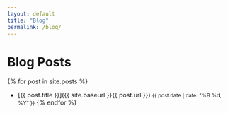 ```yaml
---
layout: default
title: "Blog"
permalink: /blog/
---
```


# Blog Posts

{% for post in site.posts %}
- [{{ post.title }}]({{ site.baseurl }}{{ post.url }}) <small>{{ post.date | date: "%B %d, %Y" }}</small>
{% endfor %}

